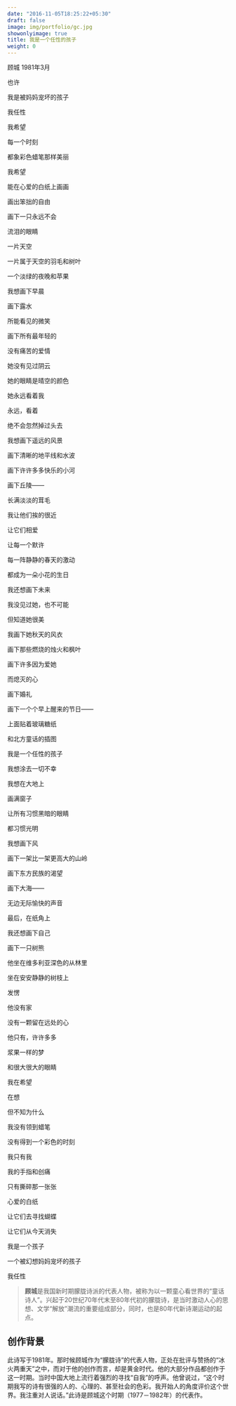 ```yaml
---
date: "2016-11-05T18:25:22+05:30"
draft: false
image: img/portfolio/gc.jpg
showonlyimage: true
title: 我是一个任性的孩子
weight: 0
---
```


顾城  1981年3月
<!--more-->

也许

我是被妈妈宠坏的孩子

我任性

我希望

每一个时刻

都象彩色蜡笔那样美丽

我希望

能在心爱的白纸上画画

画出笨拙的自由

画下一只永远不会

流泪的眼睛

一片天空

一片属于天空的羽毛和树叶

一个淡绿的夜晚和苹果

我想画下早晨

画下露水

所能看见的微笑

画下所有最年轻的

没有痛苦的爱情

她没有见过阴云

她的眼睛是晴空的颜色

她永远看着我

永远，看着

绝不会忽然掉过头去

我想画下遥远的风景

画下清晰的地平线和水波

画下许许多多快乐的小河

画下丘陵——

长满淡淡的茸毛

我让他们挨的很近

让它们相爱

让每一个默许

每一阵静静的春天的激动

都成为一朵小花的生日

我还想画下未来

我没见过她，也不可能

但知道她很美

我画下她秋天的风衣

画下那些燃烧的烛火和枫叶

画下许多因为爱她

而熄灭的心

画下婚礼

画下一个个早上醒来的节日——

上面贴着玻璃糖纸

和北方童话的插图

我是一个任性的孩子

我想涂去一切不幸

我想在大地上

画满窗子

让所有习惯黑暗的眼睛

都习惯光明

我想画下风

画下一架比一架更高大的山岭

画下东方民族的渴望

画下大海——

无边无际愉快的声音

最后，在纸角上

我还想画下自己

画下一只树熊

他坐在维多利亚深色的从林里

坐在安安静静的树枝上

发愣

他没有家

没有一颗留在远处的心

他只有，许许多多

浆果一样的梦

和很大很大的眼睛

我在希望

在想

但不知为什么

我没有领到蜡笔

没有得到一个彩色的时刻

我只有我

我的手指和创痛

只有撕碎那一张张

心爱的白纸

让它们去寻找蝴蝶

让它们从今天消失

我是一个孩子

一个被幻想妈妈宠坏的孩子

我任性



> **顾城**是我国新时期朦胧诗派的代表人物，被称为以一颗童心看世界的“童话诗人”。兴起于20世纪70年代末至80年代初的朦胧诗，是当时激动人心的思想、文学“解放”潮流的重要组成部分，同时，也是80年代新诗潮运动的起点。

## 创作背景

此诗写于1981年。那时候顾城作为“朦胧诗”的代表人物，正处在批评与赞扬的“冰火两重天”之中，而对于他的创作而言，却是黄金时代。他的大部分作品都创作于这一时期。当时中国大地上流行着强烈的寻找“自我”的呼声。他曾说过，“这个时期我写的诗有很强的人的、心理的、甚至社会的色彩。我开始人的角度评价这个世界。我注重对人说话。”此诗是顾城这个时期（1977－1982年）的代表作。
